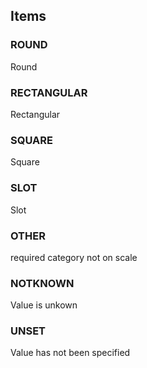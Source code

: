 

<!-- end of short definition -->
## Items

### ROUND
Round

### RECTANGULAR
Rectangular

### SQUARE
Square

### SLOT
Slot

### OTHER
required category not on scale

### NOTKNOWN
Value is unkown

### UNSET
Value has not been specified

